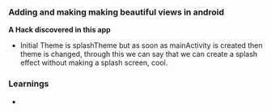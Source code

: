 ### Adding and making making beautiful views in android

**A Hack discovered in this app**

- Initial Theme is splashTheme but as soon as mainActivity is created 
then theme is changed, through this we can say that we can create a splash effect without making a splash screen, cool.

### Learnings

- 